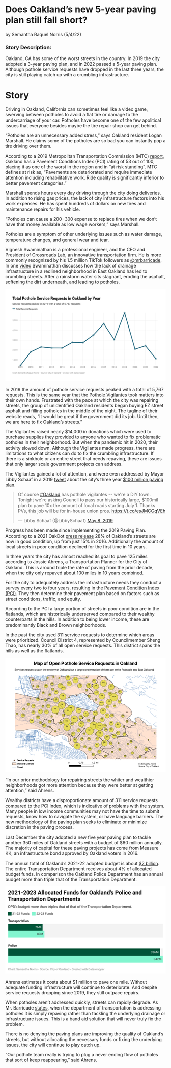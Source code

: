 # Does Oakland’s new 5-year paving plan still fall short?
by Semantha Raquel Norris (5/4/22)

### Story Description:

Oakland, CA has some of the worst streets in the country. In 2019 the city adopted a 3-year paving plan, and in 2022 passed a 5-year paving plan. Although pothole service requests have dropped in the last three years, the city is still playing catch up with a crumbling infrastructure.

# Story

Driving in Oakland, California can sometimes feel like a video game, swerving between potholes to avoid a flat tire or damage to the undercarriage of your car. Potholes have become one of the few apolitical issues that everyone besides maybe the tire repair shop can get behind. 

“Potholes are an unnecessary added stress,” says Oakland resident Logan Marshall. He claims some of the potholes are so bad you can instantly pop a tire driving over them. 

According to a 2019 Metropolitan Transportation Commission (MTC) [report](https://mtc.ca.gov/sites/default/files/PCI_table_2019_data.pdf), Oakland has a Pavement Conditions Index (PCI) rating of 53 out of 100, placing it as one of the worst in the region and in “at risk standing”. MTC defines at risk as, “Pavements are deteriorated and require immediate attention including rehabilitative work. Ride quality is significantly inferior to better pavement categories.”

Marshall spends hours every day driving through the city doing deliveries. In addition to rising gas prices, the lack of city infrastructure factors into his work expenses. He has spent hundreds of dollars on new tires and maintenance repairs for his vehicle.

“Potholes can cause a $200-$300 expense to replace tires when we don’t have that money available as low wage workers,” says Marshall.

Potholes are a symptom of other underlying issues such as water damage, temperature changes, and general wear and tear. 

Vignesh Swaminathan is a professional engineer, and the CEO and President of Crossroads Lab, an innovative transportation firm. He is more commonly recognized by his 1.5 million TikTok followers as [@mrbarricade](https://www.tiktok.com/@mrbarricade?is_from_webapp=1&sender_device=pc). In one [video](https://www.tiktok.com/@mrbarricade/video/6957349147255000325?is_from_webapp=1&sender_device=pc&web_id=7069183494844827141) Swaminathan discusses how the lack of drainage infrastructure in a redlined neighborhood in East Oakland has led to crumbling streets. After a rainstorm water sits stagnant, eroding the asphalt, softening the dirt underneath, and leading to potholes. 

[!['Oakland Pothole Service Requests by Year', 'Graph of Oakland pothole service requests by year'](/Oakland_ServiceReq_Year.jpg)](https://www.datawrapper.de/_/xdjd1/)

In 2019 the amount of pothole service requests peaked with a total of 5,767 requests. This is the same year that the [Pothole Vigilantes](https://www.potholevigilantes.com/) took matters into their own hands. Frustrated with the pace at which the city was repairing streets, the group of unidentified Oakland residents began buying EZ street asphalt and filling potholes in the middle of the night. The tagline of their website reads, “It would be great if the government did its job. Until then, we are here to fix Oakland’s streets.” 

The Vigilantes raised nearly $14,000 in donations which were used to purchase supplies they provided to anyone who wanted to fix problematic potholes in their neighborhood. But when the pandemic hit in 2020, their activity slowed down. Although the Vigilantes made progress, there are limitations to what citizens can do to fix the crumbling infrastructure. If there is a sinkhole or an entire street that needs repaving, these are issues that only larger scale government projects can address.

The Vigilantes gained a lot of attention, and were even addressed by Mayor Libby Schaaf in a 2019 [tweet](https://twitter.com/LibbySchaaf/status/1125916750640439296?s=20&t=UTob-RPbQKojKOGFkSrueA) about the city’s three year [$100 million paving plan](https://www.oaklandca.gov/resources/2019-paving-plan).

<blockquote class="twitter-tweet"><p lang="en" dir="ltr">Of course <a href="https://twitter.com/hashtag/Oakland?src=hash&amp;ref_src=twsrc%5Etfw">#Oakland</a> has pothole vigilantes -- we&#39;re a DIY town. Tonight we&#39;re asking Council to pass our historically large, $100mil plan to pave 10x the amount of local roads starting July 1. Thanks PVs, this job will be for in-house union pros. <a href="https://t.co/esJMCGqVEh">https://t.co/esJMCGqVEh</a></p>&mdash; Libby Schaaf (@LibbySchaaf) <a href="https://twitter.com/LibbySchaaf/status/1125916750640439296?ref_src=twsrc%5Etfw">May 8, 2019</a></blockquote>

Progress has been made since implementing the 2019 Paving Plan. According to a 2021 OakDot [press release](https://www.oaklandca.gov/news/2021/oakdot-reports-improved-street-quality-delivered-with-measure-kk-funding-proposes-more-progress-with-ambitious-new-5-year-paving-plan) 28% of Oakland’s streets are now in good condition, up from just 15% in 2016. Additionally the amount of local streets in poor condition declined for the first time in 10 years. 

In three years the city has almost reached its goal to pave 125 miles according to Jossie Ahrens, a Transportation Planner for the City of Oakland. This is around triple the rate of paving from the prior decade, when the city only repaved about 100 miles in 10 years combined.

For the city to adequately address the infrastructure needs they conduct a survey every two to four years, resulting in the [Pavement Condition Index (PCI)](https://oakgis.maps.arcgis.com/apps/dashboards/5d844eacab5f40598fcd0e45376d785f). They then determine their pavement plan based on factors such as street conditions, traffic, and equity.

According to the PCI a large portion of streets in poor condition are in the flatlands, which are historically underserved compared to their wealthy counterparts in the hills. In addition to being lower income, these are predominantly Black and Brown neighborhoods. 

In the past the city used 311 service requests to determine which areas were prioritized. Council District 4, represented by Councilmember Sheng Thao, has nearly 30% of all open service requests. This district spans the hills as well as the flatlands.  

!['Oakland Open Pothole Service Requests', 'Map of open pothole service requests in Oakland'](/Oakland-Open-Pothole-Service-Requests.png)

“In our prior methodology for repairing streets the whiter and wealthier neighborhoods got more attention because they were better at getting attention,” said Ahrens.

Wealthy districts have a disproportionate amount of 311 service requests compared to the PCI index, which is indicative of problems with the system. Many people in low income communities may not have the time to submit requests, know how to navigate the system, or have language barriers. The new methodology of the paving plan seeks to eliminate or minimize discretion in the paving process. 

Last December the city adopted a new five year paving plan to tackle another 350 miles of Oakland streets with a budget of $60 million annually. The majority of capital for these paving projects has come from Measure KK, an infrastructure bond approved by Oakland voters in 2016.

The annual total of Oakland’s 2021-22 adopted budget is about [$2 billion](https://stories.opengov.com/oaklandca/published/wzlrgZzwc). The entire Transportation Department receives about 4% of allocated budget funds. In comparison the Oakland Police Department has an annual budget more than triple that of the Transportation Department. 

[!['21-23 Oakland Funds for Police and Transportation', 'Bar chart comparing OPD's and the Tansporation Departments allocated funds for 2021-2023.'](/2021-2023-allocated-funds-for-oakland-s-police-and-transportation-departments.png)](https://www.datawrapper.de/_/4nGtx/)

Ahrens estimates it costs about $1 million to pave one mile. Without adequate funding infrastructure will continue to deteriorate. And despite service requests dropping since 2019, they still outpace repairs. 

When potholes aren’t addressed quickly, streets can rapidly degrade. As Mr. Barricade [states](https://www.tiktok.com/@mrbarricade/video/7036933065993702703?is_from_webapp=1&sender_device=pc), when the department of transportation is addressing potholes it is simply repaving rather than tackling the underlying drainage or infrastructure issues. This is a band aid solution that will never truly fix the problem.

There is no denying the paving plans are improving the quality of Oakland’s streets, but without allocating the necessary funds or fixing the underlying issues, the city will continue to play catch up. 

“Our pothole team really is trying to plug a never ending flow of potholes that sort of keep reappearing,” said Ahrens.

